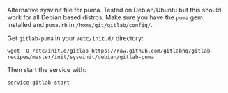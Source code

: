 Alternative sysvinit file for puma. Tested on Debian/Ubuntu but this should work for all Debian based distros. Make sure you have the `puma` gem installed and `puma.rb` in `/home/git/gitlab/config/`.

Get `gitlab-puma` in your `/etc/init.d/` directory:

    wget -O /etc/init.d/gitlab https://raw.github.com/gitlabhq/gitlab-recipes/master/init/sysvinit/debian/gitlab-puma

Then start the service with:

    service gitlab start
